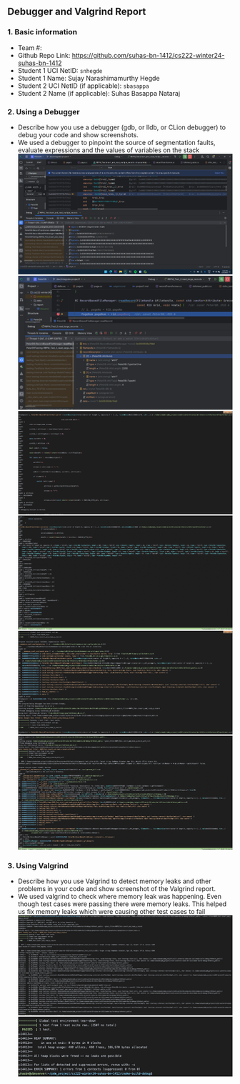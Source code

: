 ## Debugger and Valgrind Report

### 1. Basic information
- Team #:
- Github Repo Link: https://github.com/suhas-bn-1412/cs222-winter24-suhas-bn-1412
- Student 1 UCI NetID: `snhegde`
- Student 1 Name: Sujay Narashimamurthy Hegde
- Student 2 UCI NetID (if applicable): `sbasappa`
- Student 2 Name (if applicable): Suhas Basappa Nataraj


### 2. Using a Debugger
- Describe how you use a debugger (gdb, or lldb, or CLion debugger) to debug your code and show screenshots. 
- 
    We used a debugger to pinpoint the source of segmentation faults, evaluate expressions and the values of variables on the stack
![img.png](img.png)
![img_2.png](img_2.png)
![gdb_img1.png](gdb_img1.png)
![gdb_img2.png](gdb_img2.png)
![gdb_img3.png](gdb_img3.png)
![gdb_img4.png](gdb_img4.png)

### 3. Using Valgrind

- Describe how you use Valgrind to detect memory leaks and other problems in your code and show screenshot of the Valgrind report.
-
    We used valgrind to check where memory leak was happening. Even though test cases were passing there were memory leaks.
    This helped us fix memory leaks which were causing other test cases to fail
![valgrind_img1.png](valgrind_img1.png)
![valgrind_img2.png](valgrind_img2.png)
